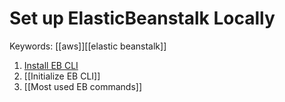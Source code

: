 # Set up ElasticBeanstalk Locally
Keywords: [[aws]][[elastic beanstalk]]

1. [Install EB CLI](https://docs.aws.amazon.com/elasticbeanstalk/latest/dg/eb-cli3-install-osx.html)
2. [[Initialize EB CLI]]
3. [[Most used EB commands]]